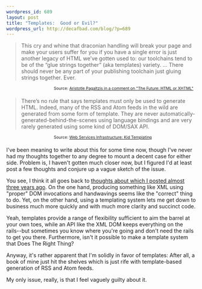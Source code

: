 ```yaml
--- 
wordpress_id: 689
layout: post
title: "Templates:  Good or Evil?"
wordpress_url: http://decafbad.com/blog/?p=689
---
```

<blockquote cite="http://lachy.id.au/log/2005/04/xhtml-future#comment-271">This cry and whine that draconian handling will break your page and make your users suffer for you if you have a single error is just another legacy of HTML we’ve gotten used to: our toolchains tend to be of the “glue strings together” (aka templates) variety. ... There should never be any part of your publishing toolchain just gluing strings together. Ever.</blockquote><span style="float:right; font-size: 0.75em; width:75%">Source: <a href="http://lachy.id.au/log/2005/04/xhtml-future#comment-271">Aristotle Pagaltzis in a comment on "The Future: HTML or XHTML"</a></span><br style="clear:both" /><blockquote cite="http://lesscode.org/2005/09/24/web-services-infrastructure-kid/">There’s no rule that says templates must only be used to generate HTML. Indeed, many of the RSS and Atom feeds in the wild are generated from some form of template. They are never automatically-generated-behind-the-scenes using language bindings and are very rarely generated using some kind of DOM/SAX API.</blockquote><span style="float:right; font-size: 0.75em; width:75%">Source: <a href="http://lesscode.org/2005/09/24/web-services-infrastructure-kid/">Web Services Infrastructure: Kid Templating  </a></span><br style="clear:both" />

I've been meaning to write about this for some time now, though I've never had my thoughts together to any degree to mount a decent case for either side.  Problem is, I haven't gotten much closer now, but I figured I'd at least post a few thoughts and conjure up a vague sketch of the issue.

You see, I think it all goes back to [thoughts about which I posted almost three years ago][lazy].  On the one hand, producing something like XML using "proper" DOM invocations and handwavings seems like the "correct" thing to do.  Yet, on the other hand, using a templating system lets me get down to business much more quickly and with much more clarity and succinct code.  

Yeah, templates provide a range of flexibility sufficient to aim the barrel at your own toes, while an API like the XML DOM keeps everything on the rails--but sometimes you know where you're going and don't need the rails to get you there.  Furthermore, isn't it possible to make a template system that Does The Right Thing?

Anyway, it's rather apparent that I'm solidly in favor of templates:  After all, a book of mine just hit the shelves which is just rife with template-based generation of RSS and Atom feeds.  

My only issue, really, is that I feel vaguely guilty about it.

[lazy]: http://decafbad.com/blog/2002/12/13/oooced
